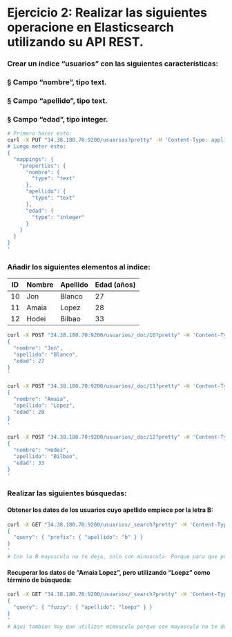 # Ejercicio 2: Realizar las siguientes operacione en Elasticsearch utilizando su API REST.

### Crear un índice “usuarios” con las siguientes características:
### § Campo “nombre”, tipo text.
### § Campo “apellido”, tipo text.
### § Campo “edad”, tipo integer.

```bash
# Primero hacer esto:
curl -X PUT "34.38.180.70:9200/usuarios?pretty" -H 'Content-Type: application/json' -d'
# Luego meter esto: 
{
  "mappings": {
    "properties": {
      "nombre": {
        "type": "text"
      },
      "apellido": {
        "type": "text"
      },
      "edad": {
        "type": "integer"
      }
    }
  }
}
'
```
### Añadir los siguientes elementos al indice: 

| ID | Nombre | Apellido | Edad (años) |
|----|--------|----------|-------------|
| 10 | Jon    | Blanco   | 27          |
| 11 | Amaia  | Lopez    | 28          |
| 12 | Hodei  | Bilbao   | 33          |

```bash
curl -X POST "34.38.180.70:9200/usuarios/_doc/10?pretty" -H 'Content-Type: application/json' -d'
{
  "nombre": "Jon",
  "apellido": "Blanco",
  "edad": 27
}
'

curl -X POST "34.38.180.70:9200/usuarios/_doc/11?pretty" -H 'Content-Type: application/json' -d'
{
  "nombre": "Amaia",
  "apellido": "Lopez",
  "edad": 28
}
'

curl -X POST "34.38.180.70:9200/usuarios/_doc/12?pretty" -H 'Content-Type: application/json' -d'
{
  "nombre": "Hodei",
  "apellido": "Bilbao",
  "edad": 33
}
'

```
### Realizar las siguientes búsquedas: 
#### Obtener los datos de los usuarios cuyo apellido empiece por la letra B:
```bash
curl -X GET "34.38.180.70:9200/usuarios/_search?pretty" -H 'Content-Type: application/json' -d'
{
  "query": { "prefix": { "apellido": "b" } }
}
'
# Con la B mayuscula no te deja, solo con minuscula. Porque para que podamos buscar mayuscula tiene que ser keyword.
```

#### Recuperar los datos de “Amaia Lopez”, pero utilizando “Loepz” como término de búsqueda:
```bash
curl -X GET "34.38.180.70:9200/usuarios/_search?pretty" -H 'Content-Type: application/json' -d'
{
  "query": { "fuzzy": { "apellido": "loepz" } }
}
'
# Aqui tambien hay que utilizar mimuscula porque con mayuscula no te deja.
```


